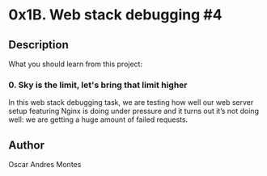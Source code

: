 # 0x1B. Web stack debugging #4
## Description
What you should learn from this project:

### 0. Sky is the limit, let's bring that limit higher
In this web stack debugging task, we are testing how well our web server setup featuring Nginx is doing under pressure and it turns out it’s not doing well: we are getting a huge amount of failed requests.


## Author

Oscar Andres Montes